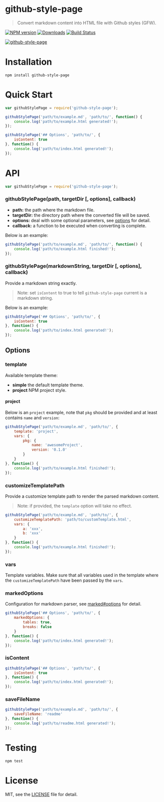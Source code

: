 # github-style-page
> Convert markdown content into HTML file with Github styles (GFW).

[![NPM version][npm-image]][npm-url]
[![Downloads][downloads-image]][npm-url]
[![Build Status](https://travis-ci.org/superRaytin/github-style-page.svg?branch=master)](https://travis-ci.org/superRaytin/github-style-page)

[![github-style-page](https://nodei.co/npm/github-style-page.png)](https://npmjs.org/package/github-style-page)

[npm-url]: https://npmjs.org/package/github-style-page
[downloads-image]: http://img.shields.io/npm/dm/github-style-page.svg
[npm-image]: http://img.shields.io/npm/v/github-style-page.svg

# Installation

```
npm install github-style-page
```

# Quick Start

```js
var githubStylePage = require('github-style-page');

githubStylePage('path/to/example.md', 'path/to/', function() {
    console.log('path/to/example.html generated!');
});

githubStylePage('## Options', 'path/to/', {
    isContent: true
}, function() {
    console.log('path/to/index.html generated!');
});
```

# API

```js
var githubStylePage = require('github-style-page');
```

### githubStylePage(path, targetDir [, options], callback)

- **path:** the path where the markdown file.
- **targetDir:** the directory path where the converted file will be saved.
- **options:** deal with some optional parameters, see [options](#options) for detail.
- **callback:** a function to be executed when converting is complete.

Below is an example:

```js
githubStylePage('path/to/example.md', 'path/to/', function() {
    console.log('path/to/example.html finished!');
});
```

### githubStylePage(markdownString, targetDir [, options], callback)

Provide a markdown string exactly.

> Note: set `isContent` to true to tell `github-style-page` current is a markdown string.

Below is an example:

```js
githubStylePage('## Options', 'path/to/', {
    isContent: true
}, function() {
    console.log('path/to/index.html generated!');
});
```

## Options

### template

Available template theme:

- **simple** the default template theme.
- **project** NPM project style.

#### project

Below is an `project` example, note that `pkg` should be provided and at least contains `name` and `version`:

```js
githubStylePage('path/to/example.md', 'path/to/', {
    template: 'project',
    vars: {
        pkg: {
            name: 'awesomeProject',
            version: '0.1.0'
        }
    }
}, function() {
    console.log('path/to/example.html finished!');
});
```

### customizeTemplatePath

Provide a customize template path to render the parsed markdown content.

> Note: if provided, the `template` option will take no effect.

```js
githubStylePage('path/to/example.md', 'path/to/', {
    customizeTemplatePath: 'path/to/customTemplate.html',
    vars: {
        a: 'xxx',
        b: 'xxx'
    }
}, function() {
    console.log('path/to/example.html finished!');
});
```

### vars

Template variables. Make sure that all variables used in the template where the `customizeTemplatePath` have been passed by the `vars`.

### markedOptions

Configuration for markdown parser, see [marked#options](https://github.com/chjj/marked#options-1) for detail.

```js
githubStylePage('## Options', 'path/to/', {
    markedOptions: {
        tables: true,
        breaks: false
    }
}, function() {
    console.log('path/to/index.html generated!');
});
```

### isContent

```js
githubStylePage('## Options', 'path/to/', {
    isContent: true
}, function() {
    console.log('path/to/index.html generated!');
});
```

### saveFileName

```js
githubStylePage('path/to/example.md', 'path/to/', {
    saveFileName: 'readme'
}, function() {
    console.log('path/to/readme.html generated!');
});
```

# Testing

```
npm test
```

# License

MIT, see the [LICENSE](/LICENSE) file for detail.
